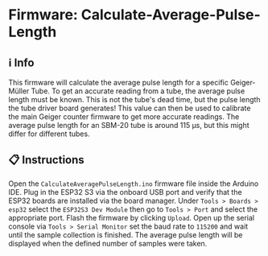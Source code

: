 # Firmware: Calculate-Average-Pulse-Length

## ℹ️ Info

This firmware will calculate the average pulse length for a specific Geiger-Müller Tube. To get an accurate reading from a tube, the average pulse length must be known. This is not the tube's dead time, but the pulse length the tube driver board generates! This value can then be used to calibrate the main Geiger counter firmware to get more accurate readings. The average pulse length for an SBM-20 tube is around 115 µs, but this might differ for different tubes.

## 📋 Instructions

Open the `CalculateAveragePulseLength.ino` firmware file inside the Arduino IDE. Plug in the ESP32 S3 via the onboard USB port and verify that the ESP32 boards are installed via the board manager. Under `Tools > Boards > esp32` select the `ESP32S3 Dev Module` then go to `Tools > Port` and select the appropriate port. Flash the firmware by clicking `Upload`. Open up the serial console via `Tools > Serial Monitor` set the baud rate to `115200` and wait until the sample collection is finished. The average pulse length will be displayed when the defined number of samples were taken.